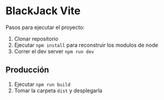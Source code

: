 # BlackJack Vite

Pasos para ejecutar el proyecto:
 
 1. Clonar repositorio 
 2. Ejecutar ```npm install``` para reconstruir los modulos de node
 3. Correr el dev server ```npm run dev```

 ## Producción

 1. Ejecutar ```npm run build```
 2. Tomar la carpeta ```dist``` y desplegarla